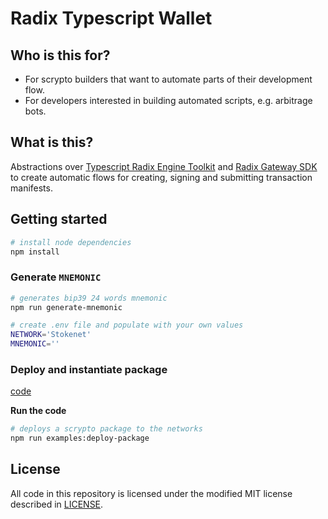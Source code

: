 # Radix Typescript Wallet

## Who is this for?

- For scrypto builders that want to automate parts of their development flow.
- For developers interested in building automated scripts, e.g. arbitrage bots.

## What is this?

Abstractions over [Typescript Radix Engine Toolkit](https://www.npmjs.com/package/@radixdlt/radix-engine-toolkit) and [Radix Gateway SDK](https://www.npmjs.com/package/@radixdlt/babylon-gateway-api-sdk) to create automatic flows for creating, signing and submitting transaction manifests.

## Getting started

```bash
# install node dependencies
npm install
```

### Generate `MNEMONIC`

```bash
# generates bip39 24 words mnemonic
npm run generate-mnemonic
```

```bash
# create .env file and populate with your own values
NETWORK='Stokenet'
MNEMONIC=''
```

### Deploy and instantiate package

[code](./examples/deploy-package.ts)

**Run the code**

```bash
# deploys a scrypto package to the networks
npm run examples:deploy-package
```

## License

All code in this repository is licensed under the modified MIT license described in [LICENSE](/LICENSE).
